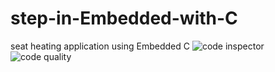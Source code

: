 # step-in-Embedded-with-C
seat heating application using Embedded C
![code inspector](https://www.code-inspector.com/project/28766/score/svg)
![code quality](https://www.code-inspector.com/project/28766/status/svg)

